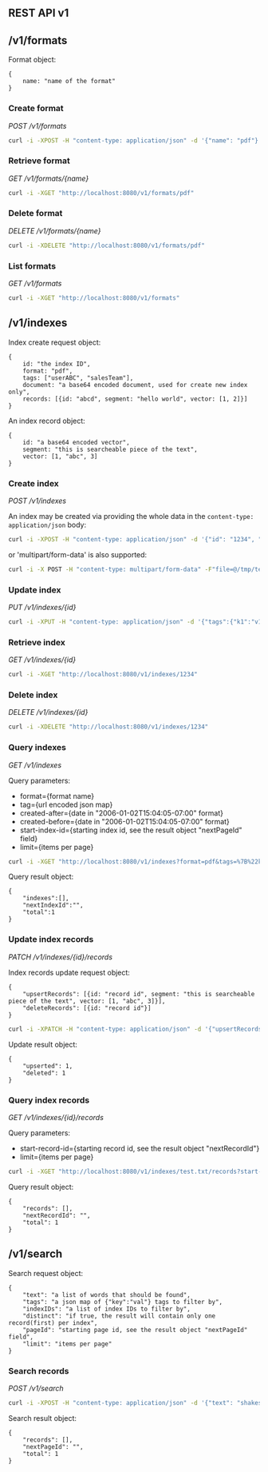 ## REST API v1

## /v1/formats

Format object:

```
{
    name: "name of the format"
}
```

### Create format

*POST /v1/formats*

```bash
curl -i -XPOST -H "content-type: application/json" -d '{"name": "pdf"}' "http://localhost:8080/v1/formats"
```

### Retrieve format

*GET /v1/formats/{name}*

```bash
curl -i -XGET "http://localhost:8080/v1/formats/pdf"
```

### Delete format

*DELETE /v1/formats/{name}*

```bash
curl -i -XDELETE "http://localhost:8080/v1/formats/pdf"
```

### List formats

*GET /v1/formats*

```bash
curl -i -XGET "http://localhost:8080/v1/formats"
```

## /v1/indexes

Index create request object:

```
{
    id: "the index ID",
    format: "pdf",
    tags: ["userABC", "salesTeam"],
    document: "a base64 encoded document, used for create new index only",
    records: [{id: "abcd", segment: "hello world", vector: [1, 2]}]
}
```

An index record object:

```
{
    id: "a base64 encoded vector",
    segment: "this is searcheable piece of the text",
    vector: [1, "abc", 3]
}
```

### Create index

*POST /v1/indexes*

An index may be created via providing the whole data in the `content-type: application/json` body:

```bash
curl -i -XPOST -H "content-type: application/json" -d '{"id": "1234", "format": "pdf", "tags":{"k1":"v1"}, "records": [{"id":"r1", "segment": "my text", "vector": [1, 2]}]}' "http://localhost:8080/v1/indexes"
```

or 'multipart/form-data' is also supported:

```bash
curl -i -X POST -H "content-type: multipart/form-data" -F"file=@/tmp/test.txt" -F "meta={\"id\": \"test.txt\", \"tags\":{\"k1\":\"v1\"}, \"format\": \"txt\"};type=application/json" "http://localhost:8080/v1/indexes"
```

### Update index

*PUT /v1/indexes/{id}*

```bash
curl -i -XPUT -H "content-type: application/json" -d '{"tags":{"k1":"v1"}}' "http://localhost:8080/v1/indexes/1234"
```

### Retrieve index

*GET /v1/indexes/{id}*

```bash
curl -i -XGET "http://localhost:8080/v1/indexes/1234"
```

### Delete index

*DELETE /v1/indexes/{id}*

```bash
curl -i -XDELETE "http://localhost:8080/v1/indexes/1234"
```

### Query indexes

*GET /v1/indexes*

Query parameters:

* format={format name}
* tag={url encoded json map}
* created-after={date in "2006-01-02T15:04:05-07:00" format}
* created-before={date in "2006-01-02T15:04:05-07:00" format}
* start-index-id={starting index id, see the result object "nextPageId" field}
* limit={items per page}

```bash
curl -i -XGET "http://localhost:8080/v1/indexes?format=pdf&tags=%7B%22k1%22%3A%22v1%22%7D&created-after=2006-01-02T15:04:05-07:00&created-before=2024-01-02T15:04:05-07:00&start-index-id="123"&limit=1"
```

Query result object:

```
{
    "indexes":[],
    "nextIndexId":"",
    "total":1
}
```

### Update index records

*PATCH /v1/indexes/{id}/records*

Index records update request object:

```
{
    "upsertRecords": [{id: "record id", segment: "this is searcheable piece of the text", vector: [1, "abc", 3]}],
    "deleteRecords": [{id: "record id"}]
}
```

```bash
curl -i -XPATCH -H "content-type: application/json" -d '{"upsertRecords": [{"id": "000145f6", "segment": "this is searcheable piece of the text", "vector": [1, "abc", 3]}], "deleteRecords": [{"id": "0001044f"}]}' "http://localhost:8080/v1/indexes/test.txt/records"
```

Update result object:

```
{
    "upserted": 1,
    "deleted": 1
}
```

### Query index records

*GET /v1/indexes/{id}/records*

Query parameters:

* start-record-id={starting record id, see the result object "nextRecordId"}
* limit={items per page}

```bash
curl -i -XGET "http://localhost:8080/v1/indexes/test.txt/records?start-record-id=eyJpbmRleF9pZCI6InRlc3QudHh0IiwicmVjb3JkX2lkIjoiMDAwMDAwMDIifQ==&limit=1"
```

Query result object:

```
{
    "records": [],
    "nextRecordId": "",
    "total": 1
}
```

## /v1/search

Search request object:

```
{
    "text": "a list of words that should be found",
    "tags": "a json map of {"key":"val"} tags to filter by",
    "indexIDs": "a list of index IDs to filter by",
    "distinct": "if true, the result will contain only one record(first) per index",
    "pageId": "starting page id, see the result object "nextPageId" field",
    "limit": "items per page"
}
```

### Search records

*POST /v1/search*

```bash
curl -i -XPOST -H "content-type: application/json" -d '{"text": "shakespeare", "tags":{"k1":"v1"}, "indexIDs":["test.txt"], "pageId":"eyJpbmRleF9pZCI6InRlc3QudHh0IiwicmVjb3JkX2lkIjoiMDAwMGJhODUifQ=="}' "http://localhost:8080/v1/search"
```

Search result object:

```
{
    "records": [],
    "nextPageId": "",
    "total": 1
}
```